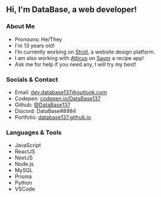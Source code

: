 ## Hi, I'm DataBase, a web developer!

### About Me
- Pronouns: He/They
- I'm 13 years old!
- I’m currently working on [Stroll](https://github.com/DataBase137/Stroll), a website design platform.
- I am also working with [Atticus](https://github.com/turbo-turnip) on [Savor](https://github.com/DataBase137/savor) a recipe app!
- Ask me for help if you need any, I will try my best!

### Socials & Contact
- Email: [dev.database137@outlook.com](mailto:dev.database137@outlook.com)
- Codepen: [codepen.io/DataBase137](https://codepen.io/DataBase137)
- Github: [@DataBase137](https://github.com/DataBase137)
- Discord: DataBase#8984
- Portfolio: [database137.github.io](https://database137.github.io)

### Languages & Tools
- JavaScript
- ReactJS
- NextJS
- Node.js
- MySQL
- Prisma
- Python
- VSCode
